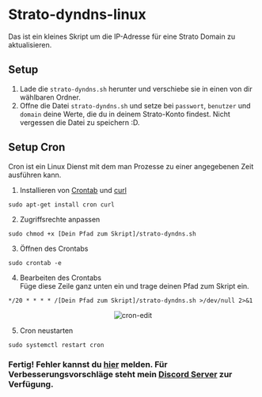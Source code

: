# Strato-dyndns-linux
Das ist ein kleines Skript um die IP-Adresse für eine Strato Domain zu aktualisieren.
<br>
## Setup
1. Lade die `strato-dyndns.sh` herunter und verschiebe sie in einen von dir wählbaren Ordner.
2. Offne die Datei `strato-dyndns.sh` und setze bei `passwort`, `benutzer` und `domain` deine Werte, die du in deinem Strato-Konto findest. Nicht vergessen die Datei zu speichern :D.
## Setup Cron
Cron ist ein Linux Dienst mit dem man Prozesse zu einer angegebenen Zeit ausführen kann.
1. Installieren von [Crontab](https://de.wikipedia.org/wiki/Cron) und [curl](https://de.wikipedia.org/wiki/CURL)
``` shell
sudo apt-get install cron curl
```

2. Zugriffsrechte anpassen
``` shell
sudo chmod +x [Dein Pfad zum Skript]/strato-dyndns.sh
```

3. Öffnen des Crontabs
``` shell
sudo crontab -e
```

4. Bearbeiten des Crontabs <br>
Füge diese Zeile ganz unten ein und trage deinen Pfad zum Skript ein.
```
*/20 * * * * /[Dein Pfad zum Skript]/strato-dyndns.sh >/dev/null 2>&1
```
<p align="center">
<img src="https://data.jonnytutorials.de/img/strato-dyndns-github/1.png" alt="cron-edit">
</p>

5. Cron neustarten
``` shell
sudo systemctl restart cron
```
### Fertig! Fehler kannst du [hier](https://github.com/jonnytutorials/Strato-dyndns-linux/issues/new) melden. Für Verbesserungsvorschläge steht mein [Discord Server](https://discord.gg/s9tD46Fwh8) zur Verfügung.
